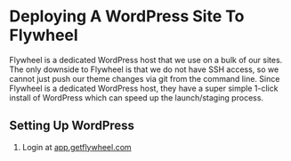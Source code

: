 # Deploying A WordPress Site To Flywheel 
Flywheel is a dedicated WordPress host that we use on a bulk of our sites. The only downside to Flywheel is that we do not have SSH access, so we cannot just push our theme changes via git from the command line. Since Flywheel is a dedicated WordPress host, they have a super simple 1-click install of WordPress which can speed up the launch/staging process.

## Setting Up WordPress
1. Login at [app.getflywheel.com](http://app.getflywheel.com)
